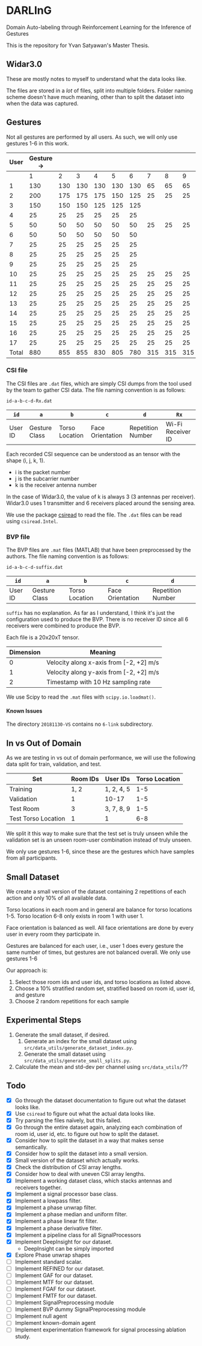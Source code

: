 # DARLInG

Domain Auto-labeling through Reinforcement Learning for the Inference of Gestures

This is the repository for Yvan Satyawan's Master Thesis.

## Widar3.0

These are mostly notes to myself to understand what the data looks like.

The files are stored in a _lot_ of files, split into multiple folders.
Folder naming scheme doesn't have much meaning, other than to split the dataset into when the data was captured.

## Gestures

Not all gestures are performed by all users.
As such, we will only use gestures 1-6 in this work.

| User  | Gesture -> |     |     |     |     |     |     |     |     |    |       |
|-------|------------|-----|-----|-----|-----|-----|-----|-----|-----|----|-------|
|       | 1          | 2   | 3   | 4   | 5   | 6   | 7   | 8   | 9   | 10 | Total |
| 1     | 130        | 130 | 130 | 130 | 130 | 130 | 65  | 65  | 65  | 40 | 1015  |
| 2     | 200        | 175 | 175 | 175 | 150 | 125 | 25  | 25  | 25  | 25 | 1100  |
| 3     | 150        | 150 | 150 | 125 | 125 | 125 |     |     |     |    | 825   |
| 4     | 25         | 25  | 25  | 25  | 25  | 25  |     |     |     |    | 150   |
| 5     | 50         | 50  | 50  | 50  | 50  | 50  | 25  | 25  | 25  |    | 375   |
| 6     | 50         | 50  | 50  | 50  | 50  | 50  |     |     |     |    | 300   |
| 7     | 25         | 25  | 25  | 25  | 25  | 25  |     |     |     |    | 150   |
| 8     | 25         | 25  | 25  | 25  | 25  | 25  |     |     |     |    | 150   |
| 9     | 25         | 25  | 25  | 25  | 25  | 25  |     |     |     |    | 150   |
| 10    | 25         | 25  | 25  | 25  | 25  | 25  | 25  | 25  | 25  |    | 225   |
| 11    | 25         | 25  | 25  | 25  | 25  | 25  | 25  | 25  | 25  |    | 225   |
| 12    | 25         | 25  | 25  | 25  | 25  | 25  | 25  | 25  | 25  |    | 225   |
| 13    | 25         | 25  | 25  | 25  | 25  | 25  | 25  | 25  | 25  |    | 225   |
| 14    | 25         | 25  | 25  | 25  | 25  | 25  | 25  | 25  | 25  |    | 225   |
| 15    | 25         | 25  | 25  | 25  | 25  | 25  | 25  | 25  | 25  |    | 225   |
| 16    | 25         | 25  | 25  | 25  | 25  | 25  | 25  | 25  | 25  |    | 225   |
| 17    | 25         | 25  | 25  | 25  | 25  | 25  | 25  | 25  | 25  |    | 225   |
| Total | 880        | 855 | 855 | 830 | 805 | 780 | 315 | 315 | 315 | 65 | 6015  |

### CSI file

The CSI files are `.dat` files, which are simply CSI dumps from the tool used by the team to gather CSI data.
The file naming convention is as follows:

`id-a-b-c-d-Rx.dat`

| `id`    | `a`           | `b`            | `c`              | `d`               | `Rx`              |
|---------|---------------|----------------|------------------|-------------------|-------------------|
| User ID | Gesture Class | Torso Location | Face Orientation | Repetition Number | Wi-Fi Receiver ID |

Each recorded CSI sequence can be understood as an tensor with the shape (i, j, k, 1).
- i is the packet number
- j is the subcarrier number
- k is the receiver antenna number

In the case of Widar3.0, the value of k is always 3 (3 antennas per receiver).
Widar3.0 uses 1 transmitter and 6 receivers placed around the sensing area.

We use the package [csiread](https://github.com/citysu/csiread) to read the file.
The `.dat` files can be read using `csiread.Intel`.

### BVP file

The BVP files are `.mat` files (MATLAB) that have been preprocessed by the authors.
The file naming convention is as follows:

`id-a-b-c-d-suffix.dat`

| `id`    | `a`           | `b`            | `c`              | `d`               |
|---------|---------------|----------------|------------------|-------------------|
| User ID | Gesture Class | Torso Location | Face Orientation | Repetition Number |

`suffix` has no explanation. As far as I understand, I think it's just the configuration used to produce the BVP.
There is no receiver ID since all 6 receivers were combined to produce the BVP.

Each file is a 20x20xT tensor.

| Dimension | Meaning                                 |
|-----------|-----------------------------------------|
| 0         | Velocity along x-axis from [-2, +2] m/s |
| 1         | Velocity along y-axis from [-2, +2] m/s |
| 2         | Timestamp with 10 Hz sampling rate      |

We use Scipy to read the `.mat` files with `scipy.io.loadmat()`.

#### Known Issues

The directory `20181130-VS` contains no `6-link` subdirectory.

## In vs Out of Domain

As we are testing in vs out of domain performance, we will use the following 
data split for train, validation, and test.

| Set                 | Room IDs | User IDs   | Torso Location |
|---------------------|----------|------------|----------------|
| Training            | 1, 2     | 1, 2, 4, 5 | 1-5            |
| Validation          | 1        | 10-17      | 1-5            |
| Test Room           | 3        | 3, 7, 8, 9 | 1-5            |
| Test Torso Location | 1        | 1          | 6-8            |

We split it this way to make sure that the test set is truly unseen while the validation set is an unseen room-user combination instead of truly unseen.

We only use gestures 1-6, since these are the gestures which have samples from all participants.


## Small Dataset

We create a small version of the  dataset containing 2 repetitions of each action and only 10% of all available data.

Torso locations in each room and in general are balance for torso locations 1-5.
Torso location 6-8 only exists in room 1 with user 1.

Face orientation is balanced as well.
All face orientations are done by every user in every room they participate in.

Gestures are balanced for each user, i.e., user 1 does every gesture the same number of times, but gestures are not balanced overall.
We only use gestures 1-6

Our approach is:
1. Select those room ids and user ids, and torso locations as listed above.
2. Choose a 10% stratified random set, stratified based on room id, user id, and gesture
3. Choose 2 random repetitions for each sample

## Experimental Steps

1. Generate the small dataset, if desired.
   1. Generate an index for the small dataset using `src/data_utils/generate_dataset_index.py`.
   2. Generate the small dataset using `src/data_utils/generate_small_splits.py`.
2. Calculate the mean and std-dev per channel using `src/data_utils/`??

## Todo

- [x] Go through the dataset documentation to figure out what the dataset looks like.
- [x] Use `csiread` to figure out what the actual data looks like.
- [x] Try parsing the files naïvely, but this failed.
- [x] Go through the entire dataset again, analyzing each combination of room id, user id, etc. to figure out how to split the dataset.
- [x] Consider how to split the dataset in a way that makes sense semantically.
- [x] Consider how to split the dataset into a small version.
- [x] Small version of the dataset which actually works.
- [x] Check the distribution of CSI array lengths.
- [x] Consider how to deal with uneven CSI array lengths.
- [x] Implement a working dataset class, which stacks antennas and receivers together.
- [x] Implement a signal processor base class.
- [x] Implement a lowpass filter.
- [x] Implement a phase unwrap filter.
- [x] Implement a phase median and uniform filter.
- [x] Implement a phase linear fit filter.
- [x] Implement a phase derivative filter.
- [x] Implement a pipeline class for all SignalProcessors
- [x] Implement DeepInsight for our dataset.
  - DeepInsight can be simply imported
- [x] Explore Phase unwrap shapes
- [ ] Implement standard scalar.
- [ ] Implement REFINED for our dataset.
- [ ] Implement GAF for our dataset.
- [ ] Implement MTF for our dataset.
- [ ] Implement FGAF for our dataset.
- [ ] Implement FMTF for our dataset.
- [ ] Implement SignalPreprocessing module
- [ ] Implement BVP dummy SignalPreprocessing module
- [ ] Implement null agent
- [ ] Implement known-domain agent
- [ ] Implement experimentation framework for signal processing ablation study.
